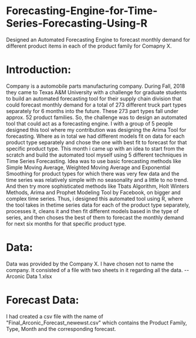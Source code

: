 # Forecasting-Engine-for-Time-Series-Forecasting-Using-R
Designed an Automated Forecasting Engine to forecast monthly demand for different product items in each of the product family for Comapny X.

# Introduction:
Company is a automobile parts manufacturing company. During Fall, 2018 they came to Texas A&M University with a challenge for graduate students to build an automated forecasting tool for their supply chain division that could forecast monthly demand for a total of 273 different truck part types separately for 6 months into the future. These 273 part types fall under approx. 52 product families. So, the challenge was to design an automated tool that could act as a forecasting engine. I with a group of 5 people designed this tool where my contribution was designing the Arima Tool for forecasting. Where as in total we had different models fit on data for each product type separately and chose the one with best fit to forecast for that specific product type.
This month i came up with an idea to start from the scratch and build the automated tool myself using 5 different techniques in Time Series Forecasting. Idea was to use basic forecasting methods like Simple Moving Average, Weighted Moving Average and Exponential Smoothing for product types for which there was very few data and the time series was relatively simple with no seasonality and a little to no trend. And then try more sophisticated methods like Tbats Algorithm, Holt Winters Methods, Arima and Prophet Modeling Tool by Facebook, on bigger and complex time series.
Thus, i designed this automated tool using R, where the tool takes in thetime series data for each of the product type separately, processes it, cleans it and then fit different models based in the type of series, and then choses the best of them to forecast the monthly demand for next six months for that specific product type.

# Data:
Data was provided by the Company X. I have chosen not to name the company. It consisted of a file with two sheets in it regarding all the data.
-- Arconic Data 1.xlsx

# Forecast Data:
I had created a csv file with the name of "Final_Arconic_Forecast_newewst.csv" which contains the Product Family, Type, Month and the corresponding forecast.

